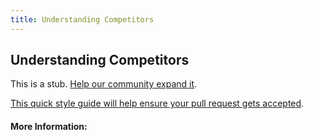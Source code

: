 ```yaml
---
title: Understanding Competitors
---
```


## Understanding Competitors

This is a stub. [Help our community expand it](https://github.com/freecodecamp/guides/tree/master/src/pages/articles/design/user-experience-research/understanding-competitors/index.md).

[This quick style guide will help ensure your pull request gets accepted](https://github.com/freeCodeCamp/guides/blob/master/README.md).

<!-- The article goes here, in GitHub-flavored Markdown. Feel free to add YouTube videos, images, and CodePen/JSBin embeds  -->

#### More Information:
<!-- Please add any articles you think might be helpful to read before writing the article -->


